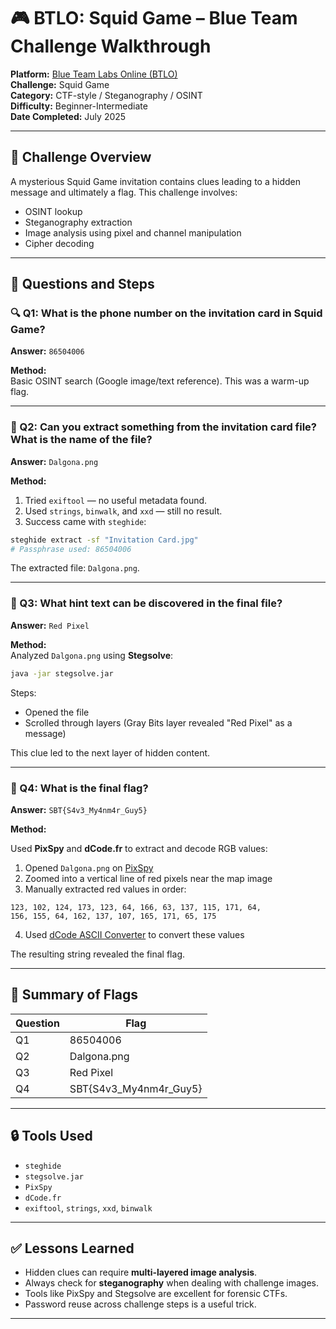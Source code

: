 # 🎮 BTLO: Squid Game – Blue Team Challenge Walkthrough

**Platform:** [Blue Team Labs Online (BTLO)](https://blueteamlabs.online)  
**Challenge:** Squid Game  
**Category:** CTF-style / Steganography / OSINT  
**Difficulty:** Beginner-Intermediate  
**Date Completed:** July 2025

---

## 🧠 Challenge Overview

A mysterious Squid Game invitation contains clues leading to a hidden message and ultimately a flag. This challenge involves:

- OSINT lookup
- Steganography extraction
- Image analysis using pixel and channel manipulation
- Cipher decoding

---

## 🧩 Questions and Steps

### 🔍 Q1: What is the phone number on the invitation card in Squid Game?

**Answer:** `86504006`

**Method:**  
Basic OSINT search (Google image/text reference). This was a warm-up flag.

---

### 🔎 Q2: Can you extract something from the invitation card file? What is the name of the file?

**Answer:** `Dalgona.png`

**Method:**

1. Tried `exiftool` — no useful metadata found.
2. Used `strings`, `binwalk`, and `xxd` — still no result.
3. Success came with `steghide`:

```bash
steghide extract -sf "Invitation Card.jpg"
# Passphrase used: 86504006
```

The extracted file: `Dalgona.png`.

---

### 🔦 Q3: What hint text can be discovered in the final file?

**Answer:** `Red Pixel`

**Method:**  
Analyzed `Dalgona.png` using **Stegsolve**:

```bash
java -jar stegsolve.jar
```

Steps:

- Opened the file
- Scrolled through layers (Gray Bits layer revealed "Red Pixel" as a message)

This clue led to the next layer of hidden content.

---

### 🧬 Q4: What is the final flag?

**Answer:** `SBT{S4v3_My4nm4r_Guy5}`

**Method:**

Used **PixSpy** and **dCode.fr** to extract and decode RGB values:

1. Opened `Dalgona.png` on [PixSpy](https://29a.ch/photo-forensics/#forensic-magnifier)
2. Zoomed into a vertical line of red pixels near the map image
3. Manually extracted red values in order:

```
123, 102, 124, 173, 123, 64, 166, 63, 137, 115, 171, 64,
156, 155, 64, 162, 137, 107, 165, 171, 65, 175
```

4. Used [dCode ASCII Converter](https://www.dcode.fr/ascii-code) to convert these values

The resulting string revealed the final flag.

---

## 🏁 Summary of Flags

| Question | Flag                   |
| -------- | ---------------------- |
| Q1       | 86504006               |
| Q2       | Dalgona.png            |
| Q3       | Red Pixel              |
| Q4       | SBT{S4v3_My4nm4r_Guy5} |

---

## 🔒 Tools Used

- `steghide`
- `stegsolve.jar`
- `PixSpy`
- `dCode.fr`
- `exiftool`, `strings`, `xxd`, `binwalk`

---

## ✅ Lessons Learned

- Hidden clues can require **multi-layered image analysis**.
- Always check for **steganography** when dealing with challenge images.
- Tools like PixSpy and Stegsolve are excellent for forensic CTFs.
- Password reuse across challenge steps is a useful trick.

---
